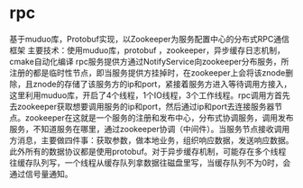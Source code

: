 # rpc
基于muduo库，Protobuf实现，以Zookeeper为服务配置中心的分布式RPC通信框架
主要技术：使用muduo库，protobuf ，zookeeper，异步缓存日志机制，cmake自动化编译
rpc服务提供方通过NotifyService向zookeeper分布服务，所注册的都是临时性节点，即当服务提供方挂掉时，在zookeeper上会将该znode删除，且znode的存储了该服务方的ip和port，紧接着服务方进入等待调用方接入，这里利用muduo库，开启了4个线程，1个IO线程，3个工作线程。rpc调用方首先去zookeeper获取想要调用服务的ip和port，然后通过ip和port去连接服务器节点。zookeeper在这就是一个服务的注册和发布中心，分布式协调服务，调用发布服务，不知道服务在哪里，通过zookeeper协调（中间件）。当服务节点接收调用方消息，主要做四件事：获取参数，做本地业务，组织响应数据，发送响应数据。此外所有的数据协议都是使用protobuf。对于异步缓存机制，可能存在多个线程往缓存队列写，一个线程从缓存队列拿数据往磁盘里写，当缓存队列不为0时，会通过信号量通知。
